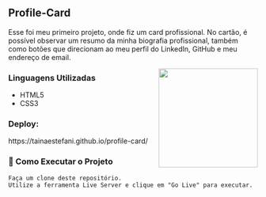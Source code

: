<h2 align="left">Profile-Card</h2>
<p>Esse foi meu primeiro projeto, onde fiz um card profissional.
No cartão, é possível observar um resumo da minha biografia profissional, também como botões que direcionam ao meu perfil do LinkedIn, GitHub e meu endereço de email.</p>

<img align="right" alt="" height="200px" src="profile-card.png">

<h3 align="left">Linguagens Utilizadas</h3>

* HTML5
* CSS3
  

<h3 align="left">Deploy:</h3>
https://tainaestefani.github.io/profile-card/

<h3 align="left">🔧 Como Executar o Projeto</h3>

````
Faça um clone deste repositório.
Utilize a ferramenta Live Server e clique em "Go Live" para executar.
````
